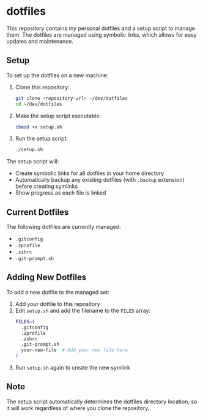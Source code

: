 # dotfiles

This repository contains my personal dotfiles and a setup script to manage them. The dotfiles are managed using symbolic links, which allows for easy updates and maintenance.

## Setup

To set up the dotfiles on a new machine:

1. Clone this repository:
   ```bash
   git clone <repository-url> ~/dev/dotfiles
   cd ~/dev/dotfiles
   ```

2. Make the setup script executable:
   ```bash
   chmod +x setup.sh
   ```

3. Run the setup script:
   ```bash
   ./setup.sh
   ```

The setup script will:
- Create symbolic links for all dotfiles in your home directory
- Automatically backup any existing dotfiles (with `.backup` extension) before creating symlinks
- Show progress as each file is linked

## Current Dotfiles

The following dotfiles are currently managed:
- `.gitconfig`
- `.zprofile`
- `.zshrc`
- `.git-prompt.sh`

## Adding New Dotfiles

To add a new dotfile to the managed set:

1. Add your dotfile to this repository
2. Edit `setup.sh` and add the filename to the `FILES` array:
   ```bash
   FILES=(
     .gitconfig
     .zprofile
     .zshrc
     .git-prompt.sh
     your-new-file  # Add your new file here
   )
   ```
3. Run `setup.sh` again to create the new symlink

## Note

The setup script automatically determines the dotfiles directory location, so it will work regardless of where you clone the repository.